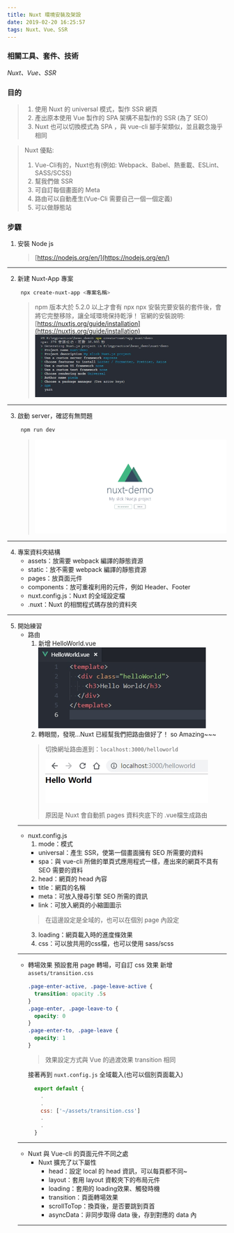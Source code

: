 ```yaml
---
title: Nuxt 環境安裝及架設
date: 2019-02-20 16:25:57
tags: Nuxt、Vue、SSR
---
```


### 相關工具、套件、技術
*Nuxt、Vue、SSR*

### 目的
> 1. 使用 Nuxt 的 universal 模式，製作 SSR 網頁
> 2. 產出原本使用 Vue 製作的 SPA 架構不易製作的 SSR (為了 SEO)
> 3. Nuxt 也可以切換模式為 SPA ，與 vue-cli 腳手架類似，並且觀念幾乎相同

> Nuxt 優點:
> 1. Vue-Cli有的，Nuxt也有(例如: Webpack、Babel、熱重載、ESLint、SASS/SCSS)
> 2. 幫我們做 SSR
> 3. 可自訂每個畫面的 Meta
> 4. 路由可以自動產生(Vue-Cli 需要自己一個一個定義)
> 5. 可以做靜態站

### 步驟

1. 安裝 Node js
   > [https://nodejs.org/en/](https://nodejs.org/en/)
---
2. 新建 Nuxt-App 專案
   ``` bash
    npx create-nuxt-app <專案名稱>
   ```
   > npm 版本大於 5.2.0 以上才會有 npx
   > npx 安裝完要安裝的套件後，會將它完整移除，讓全域環境保持乾淨！
   > 官網的安裝說明: [https://nuxtjs.org/guide/installation](https://nuxtjs.org/guide/installation)
   > ![新建 nuxt 專案](nuxt/create-project.jpg)
---
3. 啟動 server，確認有無問題
   ``` bash
    npm run dev
   ```
   > ![起始畫面](nuxt/init.jpg)
---
4. 專案資料夾結構
   * assets：放需要 webpack 編譯的靜態資源
   * static：放不需要 webpack 編譯的靜態資源
   * pages：放頁面元件
   * components：放可重複利用的元件，例如 Header、Footer
   * nuxt.config.js：Nuxt 的全域設定檔
   * .nuxt：Nuxt 的相關程式碼存放的資料夾
---
5. 開始練習
   * 路由
     1. 新增 HelloWorld.vue
      ![HelloWorld](nuxt/helloworld.jpg)
     2. 轉眼間，發現...Nuxt 已經幫我們把路由做好了！ so Amazing~~~
      > 切換網址路由進到：`localhost:3000/helloworld`
      >
      > ![HelloWorld](nuxt/helloworld-page.jpg)
      >
      > 原因是 Nuxt 會自動抓 pages 資料夾底下的 .vue檔生成路由
   ---
   * nuxt.config.js
      1. mode：模式
       * universal：產生 SSR，使第一個畫面擁有 SEO 所需要的資料
       * spa：與 vue-cli 所做的單頁式應用程式一樣，產出來的網頁不具有 SEO 需要的資料 
      2. head：網頁的 head 內容
       * title：網頁的名稱
       * meta：可放入搜尋引擎 SEO 所需的資訊
       * link：可放入網頁的小縮圖圖示
       > 在這邊設定是全域的，也可以在個別 page 內設定
      3. loading：網頁載入時的進度條效果
      4. css：可以放共用的css檔，也可以使用 sass/scss
   ---
   * 轉場效果
      預設套用 page 轉場，可自訂 css 效果
      新增`assets/transition.css`
      ``` css
      .page-enter-active, .page-leave-active {
        transition: opacity .5s
      }
      .page-enter, .page-leave-to {
        opacity: 0
      }
      .page-enter-to, .page-leave {
        opacity: 1
      }
      ```
      > 效果設定方式與 Vue 的過渡效果 transition 相同

      接著再到 `nuxt.config.js` 全域載入(也可以個別頁面載入)
      
      ``` javascript
        export default {
          .
          .
          css: ['~/assets/transition.css']
          .
          .
        }
      ```
   ---
   * Nuxt 與 Vue-cli 的頁面元件不同之處
      * Nuxt 擴充了以下屬性
        * head：設定 local 的 head 資訊，可以每頁都不同~
        * layout：套用 layout 資較夾下的布局元件
        * loading：套用的 loading效果、觸發時機
        * transition：頁面轉場效果
        * scrollToTop：換頁後，是否要跳到頁首 
        * asyncData：非同步取得 data 後，存到對應的 data 內
   ---
